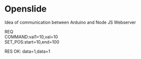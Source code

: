 # Openslide

Idea of communication between Arduino and Node JS Webserver

REQ  
COMMAND:val1=10,val=10  
SET_POS:start=10,end=100  
  
RES 
OK: data=1,data=1
